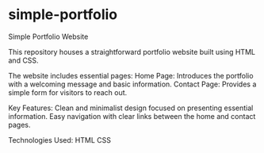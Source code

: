# simple-portfolio 
Simple Portfolio Website

This repository houses a straightforward portfolio website built using HTML and CSS. 

The website includes essential pages:
          Home Page: Introduces the portfolio with a welcoming message and basic information.
          Contact Page: Provides a simple form for visitors to reach out.
          
Key Features:
         Clean and minimalist design focused on presenting essential information.
         Easy navigation with clear links between the home and contact pages.
         
Technologies Used:
        HTML
        CSS
